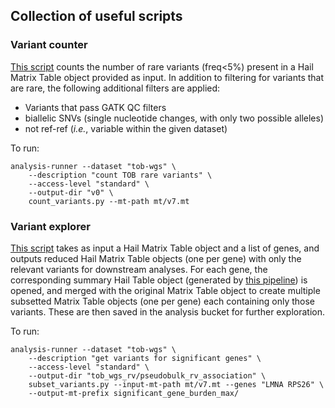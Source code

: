 ## Collection of useful scripts

### Variant counter

[This script](count_variants.py) counts the number of rare variants (freq<5%) present in a Hail Matrix Table object provided as input.
In addition to filtering for variants that are rare, the following additional filters are applied:
* Variants that pass GATK QC filters
* biallelic SNVs (single nucleotide changes, with only two possible alleles)
* not ref-ref (_i.e._, variable within the given dataset)

To run:
```
analysis-runner --dataset "tob-wgs" \
    --description "count TOB rare variants" \
    --access-level "standard" \
    --output-dir "v0" \
    count_variants.py --mt-path mt/v7.mt
```

### Variant explorer

[This script](subset_variants.py) takes as input a Hail Matrix Table object and a list of genes, and outputs reduced Hail Matrix Table objects (one per gene) with only the relevant variants for downstream analyses.
For each gene, the corresponding summary Hail Table object (generated by [this pipeline](https://github.com/populationgenomics/cellregmap-pipeline/blob/main/batch.py)) is opened, and merged  with the original Matrix Table object to create multiple subsetted Matrix Table objects (one per gene) each containing only those variants.
These are then saved in the analysis bucket for further exploration.

To run:
```
analysis-runner --dataset "tob-wgs" \
    --description "get variants for significant genes" \
    --access-level "standard" \
    --output-dir "tob_wgs_rv/pseudobulk_rv_association" \
    subset_variants.py --input-mt-path mt/v7.mt --genes "LMNA RPS26" \
    --output-mt-prefix significant_gene_burden_max/
```
